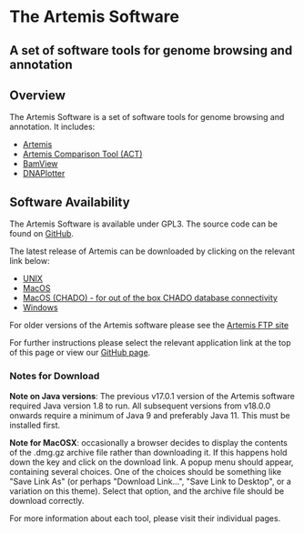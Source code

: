 # The Artemis Software
## A set of software tools for genome browsing and annotation

## Overview
The Artemis Software is a set of software tools for genome browsing and annotation. It includes:

* [Artemis](Artemis/)
* [Artemis Comparison Tool (ACT)](ACT/)
* [BamView](BamView/)
* [DNAPlotter](DNAPlotter)

## Software Availability
The Artemis Software is available under GPL3. The source code can be found on [GitHub](https://github.com/sanger-pathogens/Artemis).

The latest release of Artemis can be downloaded by clicking on the relevant link below:

* [UNIX](https://github.com/sanger-pathogens/Artemis/releases/download/v18.0.0/artemis-unix-release-18.0.0.tar.gz)
* [MacOS](https://github.com/sanger-pathogens/Artemis/releases/download/v18.0.0/artemis-macosx-release-18.0.0.dmg.gz)
* [MacOS (CHADO) - for out of the box CHADO database connectivity](https://github.com/sanger-pathogens/Artemis/releases/download/v18.0.0/artemis-macosx-chado-release-18.0.0.dmg.gz)
* [Windows](https://github.com/sanger-pathogens/Artemis/releases/download/v18.0.0/artemis-windows-release-18.0.0.zip)

For older versions of the Artemis software please see the [Artemis FTP site](ftp://ftp.sanger.ac.uk/pub/resources/software/artemis/)

For further instructions please select the relevant application link at the top of this page or view our [GitHub page](https://github.com/sanger-pathogens/Artemis/).

### Notes for Download

__Note on Java versions__: The previous v17.0.1 version of the Artemis software required Java version 1.8 to run. All subsequent versions from v18.0.0 onwards require a minimum of Java 9 and preferably Java 11. This must be installed first.

__Note for MacOSX__: occasionally a browser decides to display the contents of the .dmg.gz archive file rather than downloading it. If this happens hold down the <control> key and click on the download link. A popup menu should appear, containing several choices. One of the choices should be something like "Save Link As" (or perhaps "Download Link...", "Save Link to Desktop", or a variation on this theme). Select that option, and the archive file should be download correctly.

For more information about each tool, please visit their individual pages.
